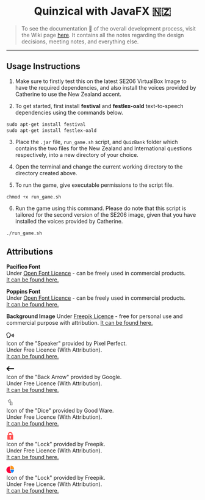 <h1 align="center">Quinzical with JavaFX 🇳🇿</h1>

> To see the documentation 📝 of the overall development process, visit the Wiki page [here](./wiki/home.md). It contains all the notes regarding the design decisions, meeting notes, and everything else.

<hr>

## Usage Instructions
1. Make sure to firstly test this on the latest SE206 VirtualBox Image to have the required dependencies, and also install the voices provided by Catherine to use the New Zealand accent.

2. To get started, first install **festival** and **festlex-oald** text-to-speech dependencies using the commands below.

```
sudo apt-get install festival
sudo apt-get install festlex-oald
```
3. Place the `.jar` file, `run_game.sh` script, and `QuizBank` folder which contains the two files for the New Zealand and International questions respectively, into a new directory of your choice.

4. Open the terminal and change the current working directory to the directory created above.

5.  To run the game, give executable permissions to the script file.

```
chmod +x run_game.sh
```

6. Run the game using this command. Please do note that this script is tailored for the second version of the SE206 image, given that you have installed the voices provided by Catherine.

```
./run_game.sh
```

## Attributions

**Pacifico Font**\
Under [Open Font Licence](https://scripts.sil.org/cms/scripts/page.php?site_id=nrsi&id=OFL) - can be freely used in commercial products.\
[It can be found here.](https://fonts.google.com/specimen/Pacifico)

**Poppins Font**\
Under [Open Font Licence](https://scripts.sil.org/cms/scripts/page.php?site_id=nrsi&id=OFL) - can be freely used in commercial products.\
[It can be found here.](https://fonts.google.com/specimen/Poppins)

**Background Image**
Under [Freepik Licence](https://www.freepikcompany.com/legal#nav-freepik-license) - free for personal use and commercial purpose with attribution.
[It can be found here.](https://www.freepik.com/free-vector/welcome-new-zealand-landing-page_6345340.htm#page=1&query=new%20zealand&position=4)

<img width="20px" src="./src/quinzical/resources/icons/speaker.png">\
Icon of the "Speaker" provided by Pixel Perfect.\
Under Free Licence (With Attribution).\
[It can be found here.](https://www.flaticon.com/free-icon/speaking_151840?term=speak&page=1&position=14)

<img width="20px" src="./src/quinzical/resources/icons/back.png">\
Icon of the "Back Arrow" provided by Google.\
Under Free Licence (With Attribution).\
[It can be found here.](https://www.flaticon.com/free-icon/back-arrow_566095?term=back%20arrow&page=1&position=36)

<img width="20px" src="./src/quinzical/resources/icons/random.png">\
Icon of the "Dice" provided by Good Ware.\
Under Free Licence (With Attribution).\
[It can be found here.](https://www.flaticon.com/free-icon/random_2619060?term=random&page=1&position=6)

<img width="20px" src="./src/quinzical/resources/icons/lock.png">\
Icon of the "Lock" provided by Freepik.\
Under Free Licence (With Attribution).\
[It can be found here.](https://www.flaticon.com/free-icon/locked-padlock_61457?term=lock&page=1&position=20)

<img width="20px" src="./src/quinzical/resources/icons/statistics.png">\
Icon of the "Lock" provided by Freepik.\
Under Free Licence (With Attribution).\
[It can be found here.](https://www.flaticon.com/free-icon/locked-padlock_61457?term=lock&page=1&position=20)